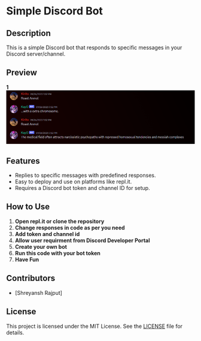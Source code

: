 # Simple Discord Bot

## Description
This is a simple Discord bot that responds to specific messages in your Discord server/channel.

## Preview
**1**
![Images](dcs.png)

## Features
- Replies to specific messages with predefined responses.
- Easy to deploy and use on platforms like repl.it.
- Requires a Discord bot token and channel ID for setup.

## How to Use
1. **Open repl.it or clone the repository**
2. **Change responses in code as per you need**
3. **Add token and channel id**
4. **Allow user requirment from Discord Developer Portal**
5. **Create your own bot**
6. **Run this code with your bot token**
7. **Have Fun**

## Contributors
- [Shreyansh Rajput]

## License
This project is licensed under the MIT License. See the [LICENSE](LICENSE) file for details.

